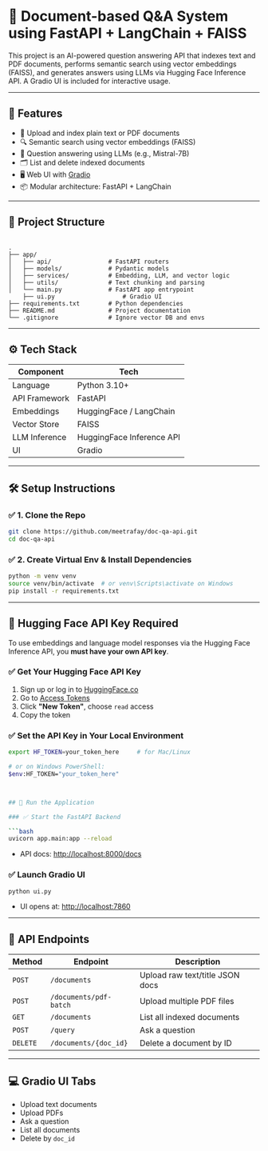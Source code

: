 # 🧠 Document-based Q&A System using FastAPI + LangChain + FAISS

This project is an AI-powered question answering API that indexes text and PDF documents, performs semantic search using vector embeddings (FAISS), and generates answers using LLMs via Hugging Face Inference API. A Gradio UI is included for interactive usage.

---

## 🚀 Features

- 📄 Upload and index plain text or PDF documents
- 🔍 Semantic search using vector embeddings (FAISS)
- 💬 Question answering using LLMs (e.g., Mistral-7B)
- 🗂️ List and delete indexed documents
- 🖥️ Web UI with [Gradio](https://gradio.app/)
- 📦 Modular architecture: FastAPI + LangChain

---

## 📁 Project Structure

```

.
├── app/
│   ├── api/                # FastAPI routers
│   ├── models/             # Pydantic models
│   ├── services/           # Embedding, LLM, and vector logic
│   ├── utils/              # Text chunking and parsing
│   └── main.py             # FastAPI app entrypoint
    ├── ui.py                   # Gradio UI
├── requirements.txt        # Python dependencies
├── README.md               # Project documentation
└── .gitignore              # Ignore vector DB and envs

````

---

## ⚙️ Tech Stack

| Component       | Tech                          |
|----------------|-------------------------------|
| Language        | Python 3.10+                   |
| API Framework   | FastAPI                        |
| Embeddings      | HuggingFace / LangChain        |
| Vector Store    | FAISS                          |
| LLM Inference   | HuggingFace Inference API      |
| UI              | Gradio                         |

---

## 🛠️ Setup Instructions

### ✅ 1. Clone the Repo

```bash
git clone https://github.com/meetrafay/doc-qa-api.git
cd doc-qa-api
````

### ✅ 2. Create Virtual Env & Install Dependencies

```bash
python -m venv venv
source venv/bin/activate  # or venv\Scripts\activate on Windows
pip install -r requirements.txt
```

---

## 🔐 Hugging Face API Key Required

To use embeddings and language model responses via the Hugging Face Inference API, you **must have your own API key**.

### ✅ Get Your Hugging Face API Key

1. Sign up or log in to [HuggingFace.co](https://huggingface.co/join)
2. Go to [Access Tokens](https://huggingface.co/settings/tokens)
3. Click **"New Token"**, choose `read` access
4. Copy the token

### ✅ Set the API Key in Your Local Environment

```bash
export HF_TOKEN=your_token_here     # for Mac/Linux

# or on Windows PowerShell:
$env:HF_TOKEN="your_token_here"



## 🚀 Run the Application

### ✅ Start the FastAPI Backend

```bash
uvicorn app.main:app --reload
```

* API docs: [http://localhost:8000/docs](http://localhost:8000/docs)

### ✅ Launch Gradio UI

```bash
python ui.py
```

* UI opens at: [http://localhost:7860](http://localhost:7860)

---

## 🧪 API Endpoints

| Method   | Endpoint               | Description                     |
| -------- | ---------------------- | ------------------------------- |
| `POST`   | `/documents`           | Upload raw text/title JSON docs |
| `POST`   | `/documents/pdf-batch` | Upload multiple PDF files       |
| `GET`    | `/documents`           | List all indexed documents      |
| `POST`   | `/query`               | Ask a question                  |
| `DELETE` | `/documents/{doc_id}`  | Delete a document by ID         |

---

## 💻 Gradio UI Tabs

* Upload text documents
* Upload PDFs
* Ask a question
* List all documents
* Delete by `doc_id`
